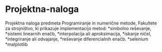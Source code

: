 # Projektna-naloga
Projektna naloga predmeta Programiranje in numerične metode, Fakultete za strojništvo, ki prikazuje implementacijo metod:
*simbolno reševanje,
*sistemi linearnih enačb,
*interpolacija ali aproksimacija,
*iskanje ničel,
*integriranje ali odvajanje,
*reševanje diferencialnih enačb.
*selenium
*matplotlib
